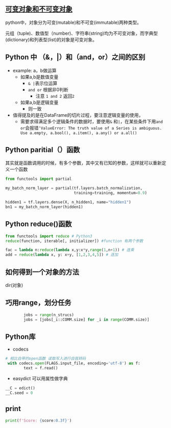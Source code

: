 ## [可变对象和不可变对象](http://www.cnblogs.com/congbo/archive/2012/11/20/2777031.html)
python中，对象分为可变(mutable)和不可变(immutable)两种类型。

元组（tuple)、数值型（number)、字符串(string)均为不可变对象，而字典型(dictionary)和列表型(list)的对象是可变对象。

## Python 中 （&，|）和（and，or）之间的区别
- example: a，b做运算
  - 如果a,b是数值变量
    - `& |`表示位运算
    - `and or` 根据非0判断
      - 注意 `1 and 2` 返回`2`
  - 如果a,b是逻辑变量
    - 则一致
- 值得提及的是在DataFrame的切片过程，要注意逻辑变量的使用，
  - 需要求得满足多个逻辑条件的数据时，要使用`&` 和`|`，在某些条件下用`and or`会报错`‘ValueError: The truth value of a Series is ambiguous. Use a.empty, a.bool(), a.item(), a.any() or a.all()`

##  Python paritial（）函数
其实就是函数调用的时候，有多个参数，其中又有已知的参数，这样就可以重新定义一个函数
```Python
from functools import partial

my_batch_norm_layer = partial(tf.layers.batch_normalization,
                              training=training, momentum=0.9)

hidden1 = tf.layers.dense(X, n_hidden1, name="hidden1")
bn1 = my_batch_norm_layer(hidden1)
```
## Python reduce()函数
```Python
from functools import reduce # Python3
reduce(function, iterable[, initializer]) #function 有两个参数

fac = lambda n:reduce(lambda x,y:x*y,range(1,n+1)) # 连乘
add = reduce(lambda x, y: x+y, [1,2,3,4,5]) # 连加
```
## 如何得到一个对象的方法
dir(对象) 

## 巧用range，划分任务
```Python
        jobs = range(n_strucs)
        jobs = [jobs[_i::COMM.size] for _i in range(COMM.size)] 
```

## Python库
- codecs 
```Python
# 相比自带的open函数 读取写入进行自我转码
 with codecs.open(FLAGS.input_file, encoding='utf-8') as f: 
        text = f.read()
```

- easydict 
可以用属性做字典
```Python
__C = edict()
__C.seed = 0
```

## print
```Python
print(f'Score: {score:0.3f}')
```